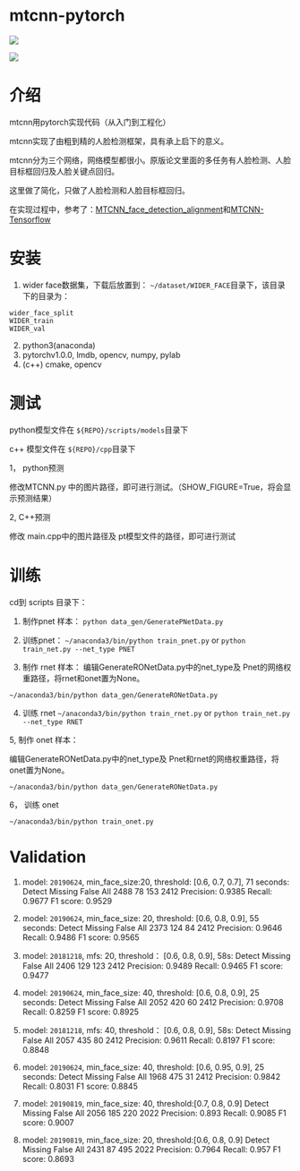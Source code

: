 # mtcnn-pytorch

![](./img/res1.jpg)

![](./img/res2.jpg)

# 介绍

mtcnn用pytorch实现代码（从入门到工程化）

mtcnn实现了由粗到精的人脸检测框架，具有承上启下的意义。

mtcnn分为三个网络，网络模型都很小。原版论文里面的多任务有人脸检测、人脸目标框回归及人脸关键点回归。

这里做了简化，只做了人脸检测和人脸目标框回归。

在实现过程中，参考了：[MTCNN_face_detection_alignment](https://github.com/kpzhang93/MTCNN_face_detection_alignment)和[MTCNN-Tensorflow](https://github.com/AITTSMD/MTCNN-Tensorflow)




# 安装

1. wider face数据集，下载后放置到： `~/dataset/WIDER_FACE`目录下，该目录下的目录为：
```
wider_face_split
WIDER_train
WIDER_val
```
2. python3(anaconda)
3. pytorchv1.0.0, lmdb, opencv, numpy, pylab
4. (c++) cmake, opencv 

# 测试
python模型文件在 `${REPO}/scripts/models`目录下

c++ 模型文件在 `${REPO}/cpp`目录下

1， python预测

修改MTCNN.py 中的图片路径，即可进行测试。（SHOW_FIGURE=True，将会显示预测结果）

2, C++预测

修改 main.cpp中的图片路径及 pt模型文件的路径，即可进行测试




# 训练
cd到 scripts 目录下：
1. 制作pnet 样本：
`python data_gen/GeneratePNetData.py `

2. 训练pnet：
`~/anaconda3/bin/python train_pnet.py` or
`python train_net.py --net_type PNET`

3. 制作 rnet 样本：
编辑GenerateRONetData.py中的net_type及 Pnet的网络权重路径，将rnet和onet置为None。

`~/anaconda3/bin/python data_gen/GenerateRONetData.py `

4. 训练 rnet
`~/anaconda3/bin/python train_rnet.py` or
`python train_net.py --net_type RNET`

5, 制作 onet 样本：

编辑GenerateRONetData.py中的net_type及 Pnet和rnet的网络权重路径，将onet置为None。

`~/anaconda3/bin/python data_gen/GenerateRONetData.py `

6， 训练 onet 

`~/anaconda3/bin/python train_onet.py`

# Validation
1. model: `20190624`, min_face_size:20, threshold: [0.6, 0.7, 0.7], 71 seconds:
Detect  Missing False   All
2488    78      153     2412
Precision: 0.9385
Recall: 0.9677
F1 score: 0.9529

2. model: `20190624`, min_face_size: 20, threshold: [0.6, 0.8, 0.9], 55 seconds:
Detect  Missing False   All
2373    124     84      2412
Precision: 0.9646
Recall: 0.9486
F1 score: 0.9565

2. model: `20181218`, mfs: 20, threshold： [0.6, 0.8, 0.9], 58s:
Detect  Missing False   All
2406    129     123     2412
Precision: 0.9489
Recall: 0.9465
F1 score: 0.9477


3. model: `20190624`, min_face_size: 40, threshold: [0.6, 0.8, 0.9], 25 seconds:
Detect  Missing False   All
2052    420     60      2412
Precision: 0.9708
Recall: 0.8259
F1 score: 0.8925

3. model: `20181218`, mfs: 40, threshold： [0.6, 0.8, 0.9], 58s:
Detect  Missing False   All
2057    435     80      2412
Precision: 0.9611
Recall: 0.8197
F1 score: 0.8848

4. model: `20190624`, min_face_size: 40, threshold: [0.6, 0.95, 0.9], 25 seconds:
Detect  Missing False   All
1968    475     31      2412
Precision: 0.9842
Recall: 0.8031
F1 score: 0.8845


5. model: `20190819`, min_face_size: 40, threshold:[0.7, 0.8, 0.9]
Detect  Missing False   All
2056    185     220     2022
Precision: 0.893
Recall: 0.9085
F1 score: 0.9007

5. model: `20190819`, min_face_size: 20, threshold:[0.6, 0.8, 0.9]
Detect  Missing False   All
2431    87      495     2022
Precision: 0.7964
Recall: 0.957
F1 score: 0.8693

